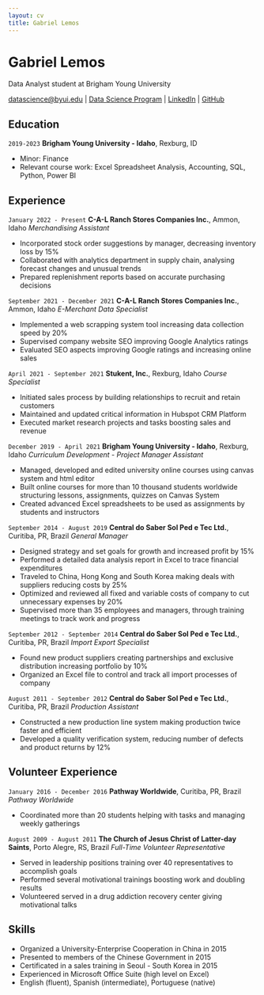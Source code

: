 ```yaml
---
layout: cv
title: Gabriel Lemos
---
```

# Gabriel Lemos
Data Analyst student at Brigham Young University

<div id="webaddress">
<a href="gabrieltlemos@byui.edu">datascience@byui.edu</a>
| <a href="https://byuidatascience.github.io/development.html">Data Science Program</a>
| <a href="https://www.linkedin.com/in/gabriel-t-lemos-7bb21154/">LinkedIn</a>
| <a href="https://github.com/gabrieltlemos">GitHub</a>
</div>

<!-- https://www.monique.tech/the-art-of-markdown -->

## Education

`2019-2023`
__Brigham Young University - Idaho__, Rexburg, ID

- Minor: Finance
- Relevant course work: Excel Spreadsheet Analysis, Accounting, SQL, Python, Power BI

## Experience

`January 2022 - Present`
__C-A-L Ranch Stores Companies Inc.__, Ammon, Idaho
_Merchandising Assistant_

- Incorporated stock order suggestions by manager, decreasing inventory loss by 15%
- Collaborated with analytics department in supply chain, analysing forecast changes and unusual trends
- Prepared replenishment reports based on accurate purchasing decisions

`September 2021 - December 2021`
__C-A-L Ranch Stores Companies Inc.__, Ammon, Idaho
_E-Merchant Data Specialist_

- Implemented a web scrapping system tool increasing data collection speed by 20%
- Supervised company website SEO improving Google Analytics ratings
- Evaluated SEO aspects improving Google ratings and increasing online sales

`April 2021 - September 2021`
__Stukent, Inc.__, Rexburg, Idaho
_Course Specialist_

- Initiated sales process by building relationships to recruit and retain customers
- Maintained and updated critical information in Hubspot CRM Platform
- Executed market research projects and tasks boosting sales and revenue

`December 2019 - April 2021`
__Brigham Young University - Idaho__, Rexburg, Idaho
_Curriculum Development - Project Manager Assistant_

- Managed, developed and edited university online courses using canvas system and html editor
- Built online courses for more than 10 thousand students worldwide structuring lessons, assignments, quizzes on Canvas System
- Created advanced Excel spreadsheets to be used as assignments by students and instructors

`September 2014 - August 2019`
__Central do Saber Sol Ped e Tec Ltd.__, Curitiba, PR, Brazil
_General Manager_

- Designed strategy and set goals for growth and increased profit by 15%
- Performed a detailed data analysis report in Excel to trace financial expenditures
- Traveled to China, Hong Kong and South Korea making deals with suppliers reducing costs by 25%
- Optimized and reviewed all fixed and variable costs of company to cut unnecessary expenses by 20%
- Supervised more than 35 employees and managers, through training meetings to track work and progress

`September 2012 - September 2014`
__Central do Saber Sol Ped e Tec Ltd.__, Curitiba, PR, Brazil
_Import Export Specialist_

- Found new product suppliers creating partnerships and exclusive distribution increasing portfolio by 10%
- Organized an Excel file to control and track all import processes of company

`August 2011 - September 2012`
__Central do Saber Sol Ped e Tec Ltd.__, Curitiba, PR, Brazil
_Production Assistant_

- Constructed a new production line system making production twice faster and efficient
- Developed a quality verification system, reducing number of defects and product returns by 12%

## Volunteer Experience

`January 2016 - December 2016`
__Pathway Worldwide__, Curitiba, PR, Brazil
_Pathway Worldwide_

- Coordinated more than 20 students helping with tasks and managing weekly gatherings

`August 2009 - August 2011`
__The Church of Jesus Christ of Latter-day Saints__, Porto Alegre, RS, Brazil
_Full-Time Volunteer Representative_

- Served in leadership positions training over 40 representatives to accomplish goals
- Performed several motivational trainings boosting work and doubling results
- Volunteered served in a drug addiction recovery center giving motivational talks

## Skills

- Organized a University-Enterprise Cooperation in China in 2015
- Presented to members of the Chinese Government in 2015
- Certificated in a sales training in Seoul - South Korea in 2015
- Experienced in Microsoft Office Suite (high level on Excel)
- English (fluent), Spanish (intermediate), Portuguese (native)


<!-- ### Footer

Last updated: April 2022 -->


